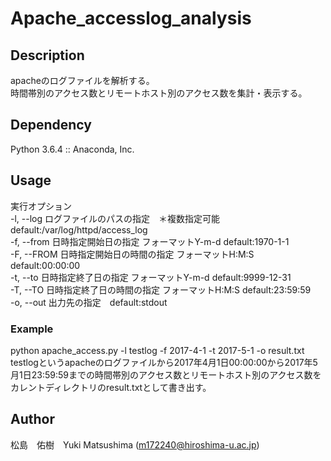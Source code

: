# Apache_accesslog_analysis
## Description
apacheのログファイルを解析する。<br>
時間帯別のアクセス数とリモートホスト別のアクセス数を集計・表示する。

## Dependency
Python 3.6.4 :: Anaconda, Inc.

## Usage
実行オプション<br>
-l, --log ログファイルのパスの指定　＊複数指定可能 default:/var/log/httpd/access_log<br>
-f, --from 日時指定開始日の指定 フォーマットY-m-d default:1970-1-1<br>
-F, --FROM 日時指定開始日の時間の指定 フォーマットH:M:S default:00:00:00<br>
-t, --to 日時指定終了日の指定 フォーマットY-m-d default:9999-12-31<br>
-T, --TO 日時指定終了日の時間の指定 フォーマットH:M:S default:23:59:59<br>
-o, --out 出力先の指定　default:stdout<br>
### Example
python apache_access.py -l testlog -f 2017-4-1 -t 2017-5-1 -o result.txt<br>
testlogというapacheのログファイルから2017年4月1日00:00:00から2017年5月1日23:59:59までの時間帯別のアクセス数とリモートホスト別のアクセス数をカレントディレクトリのresult.txtとして書き出す。<br>

## Author
松島　佑樹　Yuki Matsushima (m172240@hiroshima-u.ac.jp)